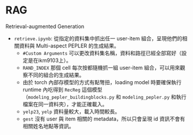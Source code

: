 # RAG
Retrieval-augmented Generation

- `retrieve.ipynb`: 從指定的資料集中抓出任一 user-item 組合，呈現他們的相關資料與 Multi-aspect PEPLER 的生成結果。
   - `#Custom Arguments` 可以更改資料集名稱，資料和路徑已經全部寫好（設定是在ikm9103上）。
   - `RAND_INDEX` 那個 cell 每次按都隨機抓一組 user-item 組合，可以用來觀察不同的組合的生成結果。
   - 由於 torch 內部存模型的方式有點彆扭，loading model 時要確保執行 runtime 內吃得到 `RecReg` 這個模型（`modeling_pepler_buildingblocks.py` 和 `modeling_pepler.py` 和執行檔案在同一資料夾），才能正確載入。
   - `yelp23`, `yelp` 資料量較大，載入時間較長。
   - `gest` 沒有 user 與 item 相關的 metadata，所以只會呈現 id 資訊不會有相關姓名地點等資訊。
